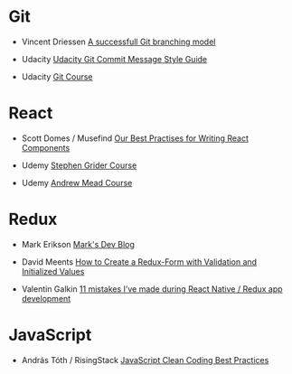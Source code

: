 # Git

* Vincent Driessen [A successfull Git branching model](http://nvie.com/posts/a-successful-git-branching-model/)

* Udacity [Udacity Git Commit Message Style Guide](https://udacity.github.io/git-styleguide/)

* Udacity [Git Course](https://www.udacity.com/course/version-control-with-git--ud123#)


# React

* Scott Domes / Musefind [Our Best Practises for Writing React Components](https://engineering.musefind.com/our-best-practices-for-writing-react-components-dec3eb5c3fc8)

* Udemy [Stephen Grider Course](https://www.udemy.com/react-redux/)

* Udemy [Andrew Mead Course](https://www.udemy.com/react-2nd-edition/)


# Redux

* Mark Erikson [Mark's Dev Blog ](http://blog.isquaredsoftware.com/)

*  David Meents [How to Create a Redux-Form with Validation and Initialized Values](https://www.davidmeents.com/?p=38)

* Valentin Galkin [11 mistakes I’ve made during React Native / Redux app development](https://medium.com/dailyjs/11-mistakes-ive-made-during-react-native-redux-app-development-8544e2be9a9)


# JavaScript

* András Tóth / RisingStack [JavaScript Clean Coding Best Practices](https://blog.risingstack.com/javascript-clean-coding-best-practices-node-js-at-scale/)
